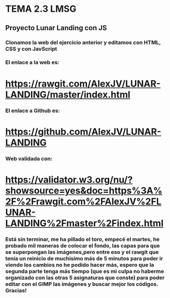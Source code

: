 # TEMA 2.3 LMSG

## Proyecto Lunar Landing con JS

### Clonamos la web del ejercicio anterior y editamos con HTML, CSS y con JavScript

### El enlace a la web es:

# https://rawgit.com/AlexJV/LUNAR-LANDING/master/index.html

### El enlace a Github es: 

# https://github.com/AlexJV/LUNAR-LANDING

### Web validada con:

# https://validator.w3.org/nu/?showsource=yes&doc=https%3A%2F%2Frawgit.com%2FAlexJV%2FLUNAR-LANDING%2Fmaster%2Findex.html

### Está sin terminar, me ha pillado el toro, empecé el martes, he probado mil maneras de colocar el fondo, las capas para que se superpongan las imágenes,pero entre eso y el rawgit que tenía un reinicio de muchisimo más de 5 minutos para poder ir viendo los cambios no he podido hacer más, espero que la segunda parte tenga más tiempo (que es mi culpa no haberme organizado con las otras 5 asignaturas que conste) para poder editar con el GIMP las imágenes y buscar mejor los códigos. Gracias!




